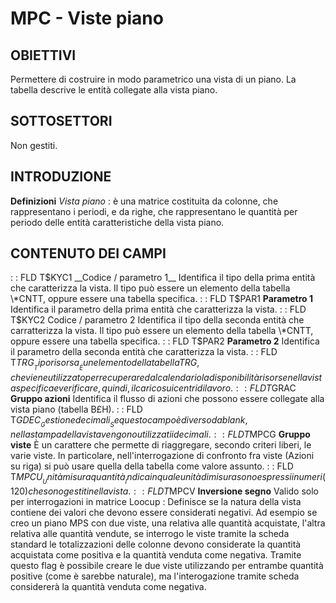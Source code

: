 # MPC - Viste piano
## OBIETTIVI
Permettere di costruire in modo parametrico una vista di un piano. La tabella descrive le entità collegate alla vista piano.
## SOTTOSETTORI
Non gestiti.
## INTRODUZIONE
**Definizioni**
_Vista piano_ :  è una matrice costituita da colonne, che rappresentano i periodi, e da righe, che rappresentano le quantità per periodo delle entità caratteristiche della vista piano.
## CONTENUTO DEI CAMPI
 :  : FLD T$KYC1 __Codice / parametro 1__
Identifica il tipo della prima entità che caratterizza la vista.
Il tipo può essere un elemento della tabella \*CNTT, oppure essere una tabella specifica.
 :  : FLD T$PAR1 __Parametro 1__
Identifica il parametro della prima entità che caratterizza la vista.
 :  : FLD T$KYC2 Codice / parametro 2
Identifica il tipo della seconda entità che carratterizza la vista.
Il tipo può essere un elemento della tabella \*CNTT, oppure essere una tabella specifica.
 :  : FLD T$PAR2 __Parametro 2__
Identifica il parametro della seconda entità che caratterizza la vista.
 :  : FLD T$TRG __Tipo risorsa__
È un elemento della tabella TRG, che  viene utilizzato per recuperare dal calendario la disponibilità risorse nella vista specifica e verificare, quindi, il carico sui centri di lavoro.
 :  : FLD T$GRAC __Gruppo azioni__
Identifica il flusso di azioni che possono essere collegate alla vista piano (tabella B£H).
 :  : FLD T$GDEC __Gestione decimali__
Se questo campo è diverso da blank, nella stampa della vista vengono utilizzati i decimali.
 :  : FLD T$MPCG __Gruppo viste__
È un carattere che permette di riaggregare, secondo criteri liberi, le varie viste. In particolare, nell'interrogazione di confronto fra viste (Azioni su riga) si può usare quella della tabella come valore assunto.
 :  : FLD T$MPCU __Unità misura quantità__
Indica in quale unità di misura sono espressi i numeri (120) che sono gestiti nella vista.
 :  : FLD T$MPCV __Inversione segno__
Valido solo per interrogazioni in matrice Loocup : 
Definisce se la natura della vista contiene dei valori che devono essere considerati negativi.
Ad esempio se creo un piano MPS con due viste, una relativa alle quantità acquistate, l'altra relativa
alle quantità vendute, se interrogo le viste tramite la scheda standard le totalizzazioni delle colonne
devono considerate la quantità acquistata come positiva e la quantità venduta come negativa.
Tramite questo flag è possibile creare le due viste utilizzando per entrambe quantità positive (come è
sarebbe naturale), ma l'interogazione tramite scheda considererà la quantità venduta come negativa.
